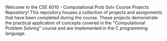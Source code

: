Welcome to the CSE 6010 - Computational Prob Solv Course Projects Repository! This repository houses a collection of projects and assignments that have been completed during the course. These projects demonstrate the practical application of concepts covered in the "Computational Problem Solving" course and are implemented in the C programming language.
